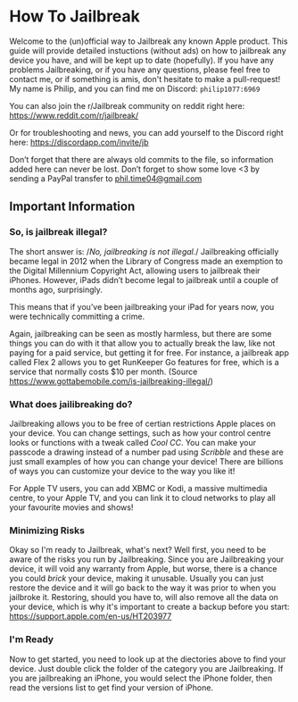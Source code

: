 # How To Jailbreak
Welcome to the (un)official way to Jailbreak any known Apple product. This guide will provide detailed instuctions (without ads) on how to jailbreak any device you have, and will be kept up to date (hopefully). If you have any problems Jailbreaking, or if you have any questions, please feel free to contact me, or if something is amis, don't hesitate to make a pull-request!
My name is Philip, and you can find me on Discord: `philip1077:6969`

You can also join the r/Jailbreak community on reddit right here: https://www.reddit.com/r/jailbreak/

Or for troubleshooting and news, you can add yourself to the Discord right here: https://discordapp.com/invite/jb

Don’t forget that there are always old commits to the file, so information added here can never be lost. Don’t forget to show some love <3 by sending a PayPal transfer to phil.time04@gmail.com


## Important Information

### So, is jailbreak illegal?

The short answer is: /*No, jailbreaking is not illegal.*/ Jailbreaking officially became legal in 2012 when the Library of Congress made an exemption to the Digital Millennium Copyright Act, allowing users to jailbreak their iPhones. However, iPads didn’t become legal to jailbreak until a couple of months ago, surprisingly.

This means that if you’ve been jailbreaking your iPad for years now, you were technically committing a crime.

Again, jailbreaking can be seen as mostly harmless, but there are some things you can do with it that allow you to actually break the law, like not paying for a paid service, but getting it for free. For instance, a jailbreak app called Flex 2 allows you to get RunKeeper Go features for free, which is a service that normally costs $10 per month.
(Source https://www.gottabemobile.com/is-jailbreaking-illegal/)


### What does jailibreaking do?

Jailbreaking allows you to be free of certian restrictions Apple places on your device. You can change settings, such as how your control centre looks or functions with a tweak called *Cool CC*. You can make your passcode a drawing instead of a number pad using *Scribble* and these are just small examples of how you can change your device! There are billions of ways you can customize your device to the way you like it!

For Apple TV users, you can add XBMC or Kodi, a massive multimedia centre, to your Apple TV, and you can link it to cloud networks to play all your favourite movies and shows!


### Minimizing Risks

Okay so I'm ready to Jailbreak, what's next? Well first, you need to be aware of the risks you run by Jailbreaking. Since you are Jailbreaking your device, it will void any warranty from Apple, but worse, there is a chance you could *brick* your device, making it unusable. Usually you can just restore the device and it will go back to the way it was prior to when you jailbroke it. Restoring, should you have to, will also remove all the data on your device, which is why it's important to create a backup before you start: https://support.apple.com/en-us/HT203977


### I'm Ready

Now to get started, you need to look up at the diectories above to find your device. Just double click the folder of the category you are Jailbreaking. If you are jailbreaking an iPhone, you would select the iPhone folder, then read the versions list to get find your version of iPhone.
